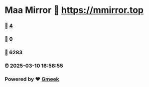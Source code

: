 # Maa Mirror :link: https://mmirror.top 
### :page_facing_up: [4](https://mmirror.top/tag.html) 
### :speech_balloon: 0 
### :hibiscus: 6283 
### :alarm_clock: 2025-03-10 16:58:55 
### Powered by :heart: [Gmeek](https://github.com/Meekdai/Gmeek)
